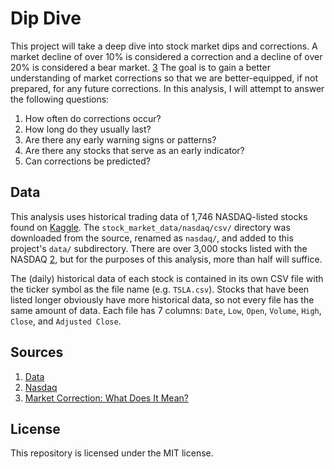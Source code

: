 # Dip Dive

This project will take a deep dive into stock market dips and corrections. A market decline of over 10% is considered a correction and a decline of over 20% is considered a bear market. [3](https://www.schwab.com/resource-center/insights/content/market-correction-what-does-it-mean) The goal is to gain a better understanding of market corrections so that we are better-equipped, if not prepared, for any future corrections. In this analysis, I will attempt to answer the following questions:

1. How often do corrections occur?
2. How long do they usually last?
3. Are there any early warning signs or patterns?
4. Are there any stocks that serve as an early indicator?
5. Can corrections be predicted?

## Data

This analysis uses historical trading data of 1,746 NASDAQ-listed stocks found on [Kaggle](https://www.kaggle.com/paultimothymooney/stock-market-data). The `stock_market_data/nasdaq/csv/` directory was downloaded from the source, renamed as `nasdaq/`, and added to this project's `data/` subdirectory. There are over 3,000 stocks listed with the NASDAQ [2](https://www.investopedia.com/terms/n/nasdaq.asp), but for the purposes of this analysis, more than half will suffice.

The (daily) historical data of each stock is contained in its own CSV file with the ticker symbol as the file name (e.g. `TSLA.csv`). Stocks that have been listed longer obviously have more historical data, so not every file has the same amount of data. Each file has 7 columns: `Date`, `Low`, `Open`, `Volume`, `High`, `Close`, and `Adjusted Close`.

## Sources

1. [Data](https://www.kaggle.com/paultimothymooney/stock-market-data)
2. [Nasdaq](https://www.investopedia.com/terms/n/nasdaq.asp)
3. [Market Correction: What Does It Mean?](https://www.schwab.com/resource-center/insights/content/market-correction-what-does-it-mean)

## License

This repository is licensed under the MIT license.